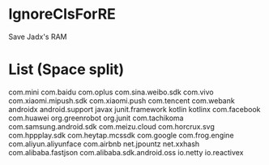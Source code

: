 # IgnoreClsForRE
Save Jadx's RAM


# List (Space split)

com.mini com.baidu com.oplus com.sina.weibo.sdk com.vivo com.xiaomi.mipush.sdk com.xiaomi.push com.tencent com.webank androidx android.support javax junit.framework kotlin kotlinx com.facebook com.huawei org.greenrobot org.junit com.tachikoma com.samsung.android.sdk com.meizu.cloud com.horcrux.svg com.hppplay.sdk com.heytap.mcssdk com.google com.frog.engine com.aliyun.aliyunface com.airbnb net.jpountz net.xxhash com.alibaba.fastjson com.alibaba.sdk.android.oss io.netty io.reactivex
